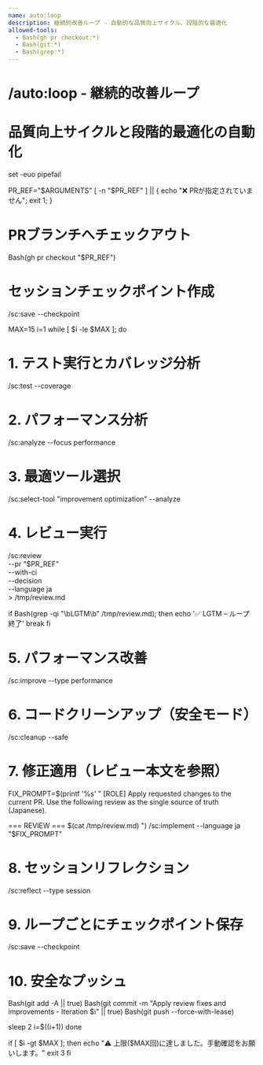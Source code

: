 ```yaml
---
name: auto:loop
description: 継続的改善ループ - 自動的な品質向上サイクル、段階的な最適化
allowed-tools:
  - Bash(gh pr checkout:*)
  - Bash(git:*)
  - Bash(grep:*)
---
```


# /auto:loop - 継続的改善ループ
# 品質向上サイクルと段階的最適化の自動化

set -euo pipefail

PR_REF="$ARGUMENTS"
[ -n "$PR_REF" ] || { echo "❌ PRが指定されていません"; exit 1; }

# PRブランチへチェックアウト
Bash(gh pr checkout "$PR_REF")

# セッションチェックポイント作成
/sc:save --checkpoint

MAX=15
i=1
while [ $i -le $MAX ]; do

  # 1. テスト実行とカバレッジ分析
  /sc:test --coverage

  # 2. パフォーマンス分析
  /sc:analyze --focus performance

  # 3. 最適ツール選択
  /sc:select-tool "improvement optimization" --analyze

  # 4. レビュー実行
  /sc:review \
    --pr "$PR_REF" \
    --with-ci \
    --decision \
    --language ja \
    > /tmp/review.md

  if Bash(grep -qi "\bLGTM\b" /tmp/review.md); then
    echo '✅ LGTM – ループ終了'
    break
  fi

  # 5. パフォーマンス改善
  /sc:improve --type performance

  # 6. コードクリーンアップ（安全モード）
  /sc:cleanup --safe

  # 7. 修正適用（レビュー本文を参照）
  FIX_PROMPT=$(printf '%s' "
[ROLE] Apply requested changes to the current PR.
Use the following review as the single source of truth (Japanese).

=== REVIEW ===
$(cat /tmp/review.md)
")
  /sc:implement --language ja "$FIX_PROMPT"

  # 8. セッションリフレクション
  /sc:reflect --type session

  # 9. ループごとにチェックポイント保存
  /sc:save --checkpoint

  # 10. 安全なプッシュ
  Bash(git add -A || true)
  Bash(git commit -m "Apply review fixes and improvements - Iteration $i" || true)
  Bash(git push --force-with-lease)

  sleep 2
  i=$((i+1))
done

if [ $i -gt $MAX ]; then
  echo "⚠️ 上限($MAX回)に達しました。手動確認をお願いします。"
  exit 3
fi
